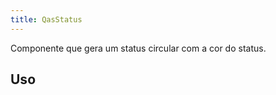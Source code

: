 ```yaml
---
title: QasStatus
---
```


Componente que gera um status circular com a cor do status.

<doc-api file="status/QasStatus" name="QasStatus" />

## Uso

<doc-example file="QasStatus/Basic" title="Básico" />
